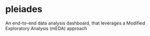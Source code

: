# pleiades
An end-to-end data analysis dashboard, that leverages a Modified Exploratory Analysis (mEDA) approach
